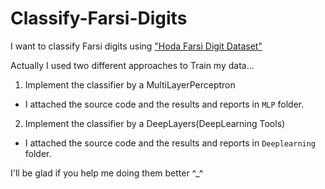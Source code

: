# Classify-Farsi-Digits
I want to classify Farsi digits using ["Hoda Farsi Digit Dataset"](https://github.com/amir-saniyan/HodaDatasetReader)

Actually I used two different approaches to Train my data...
1. Implement the classifier by a MultiLayerPerceptron
* I attached the source code and the results and reports in `MLP` folder.
2. Implement the classifier by a DeepLayers(DeepLearning Tools)
* I attached the source code and the results and reports in `Deeplearning` folder.

I'll be glad if you help me doing them better ^_^
